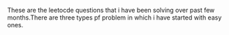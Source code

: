 These are the leetocde questions that i have been solving over past few months.There are three types pf problem in which i have started with easy ones.
